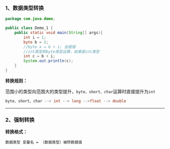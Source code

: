 ### 1、数据类型转换

```java
package com.java.demo;

public class Demo_1 {
    public static void main(String[] args){
        int i = 1;
        byte b = 2;
        //byte x = b + i; 会报错
        //int类型和byte类型运算，结果是int类型
        int c = b + i;
        System.out.println(c);
    }
}

```



**转换规则：**

​	范围小的类型向范围大的类型提升，`byte、short、char`运算时直接提升为`int`

```java
byte、short、char --> int --> long -->float --> double
```

****

### 2、强制转换

**转换格式：**

```
数据类型 变量名 = （数据类型）被转数据值
```









